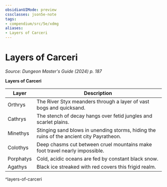 ```yaml
---
obsidianUIMode: preview
cssclasses: json5e-note
tags:
- compendium/src/5e/xdmg
aliases:
- Layers of Carceri
---
```

# Layers of Carceri
*Source: Dungeon Master's Guide (2024) p. 187* 

**Layers of Carceri**

| Layer | Description |
|-------|-------------|
| Orthrys | The River Styx meanders through a layer of vast bogs and quicksand. |
| Cathrys | The stench of decay hangs over fetid jungles and scarlet plains. |
| Minethys | Stinging sand blows in unending storms, hiding the ruins of the ancient city Payratheon. |
| Colothys | Deep chasms cut between cruel mountains make foot travel nearly impossible. |
| Porphatys | Cold, acidic oceans are fed by constant black snow. |
| Agathys | Black ice streaked with red covers this frigid realm. |
^layers-of-carceri